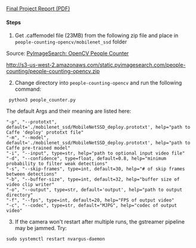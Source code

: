 [Final Project Report (PDF)](cs498IoT_FinalProject_TeamMvF.pdf)

#### Steps

1) Get .caffemodel file (23MB) from the following zip file and place in `people-counting-opencv/mobilenet_ssd` folder 

Source: [PyImageSearch: OpenCV People Counter](https://www.pyimagesearch.com/2018/08/13/opencv-people-counter/)

http://s3-us-west-2.amazonaws.com/static.pyimagesearch.com/people-counting/people-counting-opencv.zip


2) Change directory into `people-counting-opencv` and run the following command:
```
 python3 people_counter.py
```
The default Args and their meaning are listed here:
```
"-p", "--prototxt", default='./mobilenet_ssd/MobileNetSSD_deploy.prototxt', help="path to Caffe 'deploy' prototxt file"
"-m", "--model", default='./mobilenet_ssd/MobileNetSSD_deploy.prototxt', help="path to Caffe pre-trained model"
"-i", "--input", type=str, help="path to optional input video file"
"-d", "--confidence", type=float, default=0.8, help="minimum probability to filter weak detections"
"-s", "--skip-frames", type=int, default=30, help="# of skip frames between detections"
"-b", "--buffer-size", type=int, default=32, help="buffer size of video clip writer"
"-o", "--output", type=str, default='output', help="path to output directory"
"-f", "--fps", type=int, default=20, help="FPS of output video"
"-c", "--codec", type=str, default="MJPG", help="codec of output video"
```
3) If the camera won't restart after multiple runs, the gstreamer pipeline may be jammed. Try:
```
sudo systemctl restart nvargus-daemon
```